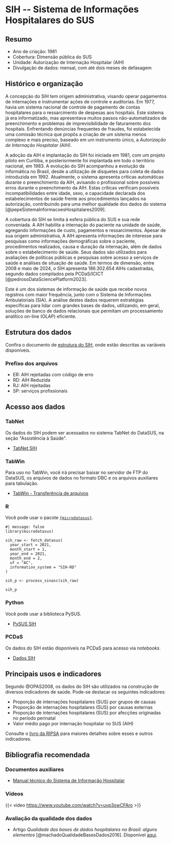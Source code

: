 # SIH -- Sistema de Informações Hospitalares do SUS

## Resumo

-  Ano de criação: 1981
-  Cobertura: Dimensão pública do SUS
-  Unidade: Autorização de Internação Hospitalar (AIH)
-  Divulgação de dados: mensal, com até dois meses  de defasagem

## Histórico e organização

A concepção do SIH tem origem administrativa, visando operar pagamentos de internações e instrumentar ações de controle e auditorias. Em 1977, havia um sistema nacional de controle de pagamento de contas hospitalares para o ressarcimento de despesas aos hospitais. Este sistema já era informatizado, mas apresentava muitos passos não-automatizados de preenchimento e problemas de imprevisibilidade de faturamento dos hospitais. Enfrentando denúncias frequentes de fraudes, foi estabelecida uma comissão técnica que propôs a criação de um sistema menos complexo e mais preciso, baseado em um instrumento único, a *Autorização de Internação Hospitalar (AIH)*.

A adoção da AIH e implantação do SIH foi iniciada em 1981, com um projeto piloto em Curitiba, e posteriormente foi implantada em todo o território nacional, em 1983. A evolução do SIH acompanhou a evolução da informática no Brasil, desde a utilização de disquetes para coleta de dados introduzida em 1992. Atualmente, o sistema apresenta críticas automáticas durante o preenchimento da AIH, avisando o profissional sobre possíveis erros durante o preenchimento da AIH. Estas críticas verificam possíveis incompatibilidades entre idade, sexo, e capacidade declarada dos estabelecimentos de saúde frente aos procedimentos lançados na autorização, contribuindo para uma melhor qualidade dos dados do sistema [@pepeSistemaInformacoesHospitalares2009].

A cobertura do SIH se limita à esfera pública do SUS e sua rede conveniada. A AIH habilita a internação do paciente na unidade de saúde, agregando informações de custo, pagamentos e ressarcimentos. Apesar de sua origem administrativa, A AIH  apresenta informações de interesse para pesquisas como informações demográficas sobre o paciente, procedimentos realizados, causa e duração da internação, além de dados sobre o estabelecimento de saúde. Seus dados são utilizados para avaliações de políticas públicas e pesquisas sobre acesso a serviços de saúde e análises de situação de saúde. Em termos de dimensão, entre 2008 e maio de 2024, o SIH apresenta 186.302.654 AIHs cadastradas, segundo dados compilados pela PCDaS/ICICT [@pedrosoDataSciencePlatform2023].

Este é um dos sistemas de informação de saúde que  recebe novos registros com maior frequência, junto com o Sistema de Informações Ambulatoriais (SIA). A análise destes dados requerem estratégias específicas para lidar com grandes bases de dados, utilizando, em geral, soluções de banco de dados relacionais que permitam um processamento analítico on-line (OLAP) eficiente.

## Estrutura dos dados

Confira o documento de [estrutura do SIH](assets/sih/IT_SIHSUS_1603.pdf), onde estão descritas as variáveis disponíveis.

### Prefixo dos arquivos

-  ER: AIH rejeitadas com código de erro
-  RD: AIH Reduzida
-  RJ: AIH rejeitadas
-  SP: serviços profissionais


## Acesso aos dados

### TabNet

Os dados do SIH podem ser acessados no sistema TabNet do DataSUS, na seção "Assistência à Saúde".

-  [TabNet SIH](https://datasus.saude.gov.br/acesso-a-informacao/morbidade-hospitalar-do-sus-sih-sus/)

### TabWin

Para uso no TabWin, você irá precisar baixar no servidor de FTP do DataSUS, os arquivos de dados no formato DBC e os arquivos auxiliares para tabulação.

-  [TabWin - Transferência de arquivos](https://datasus.saude.gov.br/transferencia-de-arquivos/)

### R

Você pode usar o pacote [`{microdatasus}`](https://rfsaldanha.github.io/microdatasus/index.html).






```{r}
#| message: false
library(microdatasus)

sih_raw <- fetch_datasus(
  year_start = 2021,
  month_start = 1,
  year_end = 2021,
  month_end = 2,
  uf = "AC",
  information_system = "SIH-RD"
)

sih_p <- process_sinasc(sih_raw)

sih_p
```






### Python

Você pode usar a biblioteca PySUS.

-  [PySUS SIH](https://pysus.readthedocs.io/en/latest/databases/SIH.html)

### PCDaS

Os dados do SIH estão disponíveis na PCDaS para acesso via *notebooks*.

-  [Dados SIH](https://pcdas.icict.fiocruz.br/conjunto-de-dados/sistema-de-informacoes-hospitalares-do-sus-sihsus/)

## Principais usos e indicadores

Segundo @OPAS2008, os dados do SIH são utilizados na construção de diversos indicadores de saúde. Pode-se destacar os seguintes indicadores:

-  Proporção de internações hospitalares (SUS) por grupos de causas
-  Proporção de internações hospitalares (SUS) por causas externas
-  Proporção de internações hospitalares (SUS) por afecções originadas no período perinatal
-  Valor médio pago por internação hospitalar no SUS (AIH)

Consulte o [livro da RIPSA](http://tabnet.datasus.gov.br/tabdata/livroidb/2ed/indicadores.pdf) para maiores detalhes sobre esses e outros indicadores.

## Bibliografia recomendada

### Documentos auxiliares

-  [Manual técnico do Sistema de Informação Hospitalar](assets/sih/07_0066_M.pdf)

### Vídeos






{{< video https://www.youtube.com/watch?v=uvp3swCFAro >}}










### Avaliação da qualidade dos dados

-  Artigo *Qualidade das bases de dados hospitalares no Brasil: alguns elementos* [@machadoQualidadeBasesDados2016]. Disponível [aqui](https://doi.org/10.1590/1980-5497201600030008).


